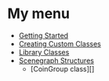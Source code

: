 # My menu
* [Getting Started][home]
* [Creating Custom Classes][customizing]
* [Library Classes][classes]
* [Scenegraph Structures][scenegraph]
    * [CoinGroup class][]

[home]: https://github.com/joelgraff/pivy_trackers/wiki
[customizing]: https://github.com/joelgraff/pivy_trackers/wiki/Customizing
[classes]: https://github.com/joelgraff/pivy_trackers/wiki/Classes
[scenegraph]: https://github.com/joelgraff/pivy_trackers/wiki/Scenegraph